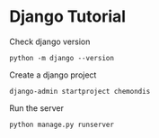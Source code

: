 # Django Tutorial

Check django version

    python -m django --version
    
Create a django project
    
    django-admin startproject chemondis
     
 Run the server
 
    python manage.py runserver